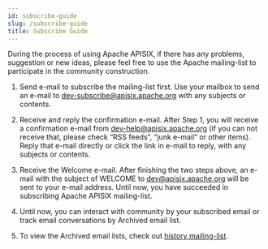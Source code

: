 ```yaml
---
id: subscribe-guide
slug: /subscribe-guide
title: Subscribe Guide
---
```


During the process of using Apache APISIX, if there has any problems, suggestion or new ideas, please feel free to use the Apache mailing-list to participate in the community construction.

1. Send e-mail to subscribe the mailing-list first. Use your mailbox to send an e-mail to dev-subscribe@apisix.apache.org with any subjects or contents.

2. Receive and reply the confirmation e-mail. After Step 1, you will receive a confirmation e-mail from dev-help@apisix.apache.org (if you can not receive that, please check “RSS feeds”, “junk e-mail” or other items). Reply that e-mail directly or click the link in e-mail to reply, with any subjects or contents.

3. Receive the Welcome e-mail. After finishing the two steps above, an e-mail with the subject of WELCOME to dev@apisix.apache.org will be sent to your e-mail address. Until now, you have succeeded in subscribing Apache APISIX mailing-list.

4. Until now, you can interact with community by your subscribed email or track email conversations by Archived email list.

5. To view the Archived email lists, check out [history mailing-list](https://lists.apache.org/list.html?apisix.apache.org).